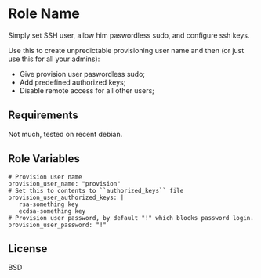 Role Name
=========

Simply set SSH user, allow him paswordless sudo, and 
configure ssh keys.  

Use this to create unpredictable provisioning user name and then (or just use this for all your admins): 

* Give provision user paswordless sudo; 
* Add predefined authorized keys; 
* Disable remote access for all other users; 

Requirements
------------

Not much, tested on recent debian. 

Role Variables
--------------

    # Provision user name
    provision_user_name: "provision"
    # Set this to contents to ``authorized_keys`` file
    provision_user_authorized_keys: | 
       rsa-something key 
       ecdsa-something key     
    # Provision user password, by default "!" which blocks password login.  
    provision_user_password: "!"

License
-------

BSD
